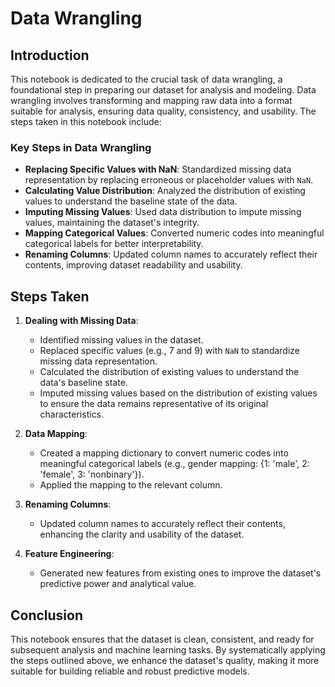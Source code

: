 # Data Wrangling

## Introduction

This notebook is dedicated to the crucial task of data wrangling, a foundational step in preparing our dataset for analysis and modeling. Data wrangling involves transforming and mapping raw data into a format suitable for analysis, ensuring data quality, consistency, and usability. The steps taken in this notebook include:

### Key Steps in Data Wrangling

- **Replacing Specific Values with NaN**: Standardized missing data representation by replacing erroneous or placeholder values with `NaN`.
- **Calculating Value Distribution**: Analyzed the distribution of existing values to understand the baseline state of the data.
- **Imputing Missing Values**: Used data distribution to impute missing values, maintaining the dataset's integrity.
- **Mapping Categorical Values**: Converted numeric codes into meaningful categorical labels for better interpretability.
- **Renaming Columns**: Updated column names to accurately reflect their contents, improving dataset readability and usability.

## Steps Taken

1. **Dealing with Missing Data**:
    - Identified missing values in the dataset.
    - Replaced specific values (e.g., 7 and 9) with `NaN` to standardize missing data representation.
    - Calculated the distribution of existing values to understand the data's baseline state.
    - Imputed missing values based on the distribution of existing values to ensure the data remains representative of its original characteristics.

2. **Data Mapping**:
    - Created a mapping dictionary to convert numeric codes into meaningful categorical labels (e.g., gender mapping: {1: 'male', 2: 'female', 3: 'nonbinary'}).
    - Applied the mapping to the relevant column.

3. **Renaming Columns**:
    - Updated column names to accurately reflect their contents, enhancing the clarity and usability of the dataset.

4. **Feature Engineering**:
    - Generated new features from existing ones to improve the dataset's predictive power and analytical value.


## Conclusion

This notebook ensures that the dataset is clean, consistent, and ready for subsequent analysis and machine learning tasks. By systematically applying the steps outlined above, we enhance the dataset's quality, making it more suitable for building reliable and robust predictive models.


